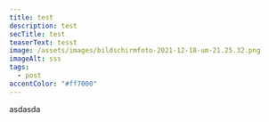 ```yaml
---
title: test
description: test
secTitle: test
teaserText: tesst
image: /assets/images/bildschirmfoto-2021-12-18-um-21.25.32.png
imageAlt: sss
tags:
  - post
accentColor: "#ff7000"
---
```

asdasda